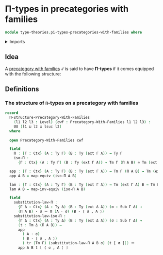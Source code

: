 # Π-types in precategories with families

```agda
module type-theories.pi-types-precategories-with-families where
```

<details><summary>Imports</summary>

```agda
open import foundation.equivalences
open import foundation.identity-types
open import foundation.transport-along-identifications
open import foundation.universe-levels

open import type-theories.precategories-with-families
```

</details>

## Idea

A [precategory with families](type-theories.precategories-with-families.md) `𝒯` is said to have **Π-types** if it comes equipped with the following structure:

## Definitions

### The structure of `Π`-types on a precategory with families

```agda
record
  Π-structure-Precategory-With-Families
    (l1 l2 l3 : Level) (cwf : Precategory-With-Families l1 l2 l3) :
    UU (l1 ⊔ l2 ⊔ lsuc l3)
  where
  
  open Precategory-With-Families cwf

  field
    Π : {Γ : Ctx} (A : Ty Γ) (B : Ty (ext Γ A)) → Ty Γ
    iso-Π :
      {Γ : Ctx} (A : Ty Γ) (B : Ty (ext Γ A)) → Tm Γ (Π A B) ≃ Tm (ext Γ A) B

  app : {Γ : Ctx} (A : Ty Γ) (B : Ty (ext Γ A)) → Tm Γ (Π A B) → Tm (ext Γ A) B
  app A B = map-equiv (iso-Π A B)

  lam : {Γ : Ctx} (A : Ty Γ) (B : Ty (ext Γ A)) → Tm (ext Γ A) B → Tm Γ (Π A B)
  lam A B = map-inv-equiv (iso-Π A B)

  field
    substitution-law-Π :
      {Γ Δ : Ctx} (A : Ty Δ) (B : Ty (ext Δ A)) (σ : Sub Γ Δ) →
      (Π A B) · σ ＝ Π (A · σ) (B · ⟨ σ , A ⟩)
    substitution-law-iso-Π :
      {Γ Δ : Ctx} (A : Ty Δ) (B : Ty (ext Δ A)) (σ : Sub Γ Δ) →
      (t : Tm Δ (Π A B)) →
      app
        ( A · σ)
        ( B · ⟨ σ , A ⟩)
        ( tr (Tm Γ) (substitution-law-Π A B σ) (t [ σ ])) ＝
      app A B t [ ⟨ σ , A ⟩ ]
```

